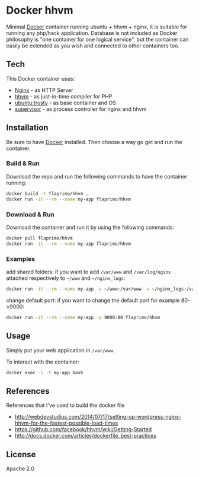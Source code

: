 # Docker hhvm

Minimal [Docker](https://www.docker.com/) container running ubuntu + hhvm + nginx, it is suitable for running any php/hack application.
Database is not included as Docker philosophy is "one container for one logical service", but the container can easily be extended as you wish and connected to other containers too.

## Tech

This Docker container uses:

* [Nginx](http://nginx.org/) - as HTTP Server
* [hhvm](http://hhvm.com/) - as just-in-time compiler for PHP
* [ubuntu:trusty](https://registry.hub.docker.com/_/ubuntu/) - as base container and OS
* [supervisor](http://supervisord.org/) - as process controller for nginx and hhvm

## Installation

Be sure to have [Docker](https://docs.docker.com/installation/) installed. Then choose a way go get and run the container.

### Build & Run

Download the repo and run the following commands to have the container running:

```sh
docker build -t flaprimo/hhvm .
docker run -it --rm --name my-app flaprimo/hhvm
```

### Download & Run

Download the container and run it by using the following commands:

```sh
docker pull flaprimo/hhvm
docker run -it --rm --name my-app flaprimo/hhvm
```

### Examples
add shared folders: if you want to add `/var/www` and `/var/log/nginx` attached respectively to `~/www` and `~/nginx_logs`:

```sh
docker run -it --rm --name my-app -v ~/www:/var/www -v ~/nginx_logs:/var/log/nginx flaprimo/hhvm
```

change default port: if you want to change the default port for example 80->9000:

```sh
docker run -it --rm --name my-app -p 9000:80 flaprimo/hhvm
```

## Usage

Simply put your web application in `/var/www`.

To interact with the container:

```sh
docker exec -i -t my-app bash
```

## References

References that I've used to build the docker file

* http://webdevstudios.com/2014/07/17/setting-up-wordpress-nginx-hhvm-for-the-fastest-possible-load-times
* https://github.com/facebook/hhvm/wiki/Getting-Started
* http://docs.docker.com/articles/dockerfile_best-practices

## License

Apache 2.0
